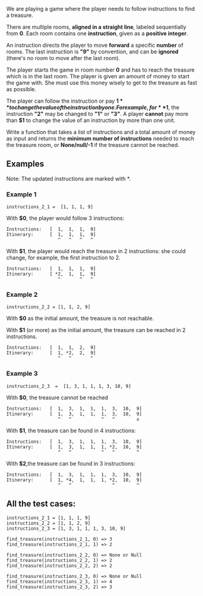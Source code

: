 We are playing a game where the player needs to follow instructions to find a treasure. 

There are multiple rooms, **aligned in a straight line**, labeled sequentially from **0**. 
Each room contains one **instruction**, given as a **positive integer**. 

An instruction directs the player to move **forward** a specific **number** of rooms. 
The last instruction is **"9"** by convention, and can be **ignored** (there's no room to move after the last room).  
 
The player starts the game in room number **0** and has to reach the treasure which is in the last room. 
The player is given an amount of money to start the game with. 
She must use this money wisely to get to the treasure as fast as possible. 

The player can follow the instruction or pay **$1** to change the value of the instruction by one. 
For example, for **$1**, the instruction **"2"** may be changed to **"1"** or **"3"**. 
A player **cannot** pay more than **$1** to change the value of an instruction by more than one unit.

Write a function that takes a list of instructions and a total amount of money as input and returns the **minimum number of instructions** needed to reach the treasure room, 
or **None/null/-1** if the treasure cannot be reached. 

## Examples

Note: The updated instructions are marked with *. 

### Example 1

```
instructions_2_1 =  [1, 1, 1, 9]
```

With **$0**, the player would follow 3 instructions:
```
Instructions:   [  1,  1,  1,  9]
Itinerary:      [  1,  1,  1,  9]
                   ^   ^   ^   ^     
```           

With **$1**, the player would reach the treasure in 2 instructions: she could change, for example, the first instruction to 2. 
```
Instructions:   [  1,  1,  1,  9]
Itinerary:      [ *2,  1,  1,  9]
                   ^       ^   ^
```

### Example 2

```
instructions_2_2 = [1, 1, 2, 9]
```
With **$0** as the initial amount, the treasure is not reachable. 

With **$1** (or more) as the initial amount, the treasure can be reached in 2 instructions.
```
Instructions:   [  1,  1,  2,  9]
Itinerary:      [  1, *2,  2,  9]
                   ^   ^       ^                 
```

### Example 3
```
instructions_2_3  =  [1, 3, 1, 1, 1, 3, 10, 9]
```
With **$0**, the treasure cannot be reached
```
Instructions:   [  1,  3,  1,  1,  1,  3,  10,  9]
Itinerary:      [  1,  3,  1,  1,  1,  3,  10,  9]
                   ^   ^           ^   ^        x
```
With **$1**, the treasure can be found in 4 instructions:
```
Instructions:   [  1,  3,  1,  1,  1,  3,  10,  9]
Itinerary:      [  1,  3,  1,  1,  1, *2,  10,  9]
                   ^   ^           ^   ^        ^  
```
With **$2**,the treasure can be found in 3 instructions:
```
Instructions:   [  1,  3,  1,  1,  1,  3,  10,  9]
Itinerary:      [  1, *4,  1,  1,  1, *2,  10,  9]
                   ^   ^               ^        ^ 
```
## All the test cases:
```
instructions_2_1 = [1, 1, 1, 9]
instructions_2_2 = [1, 1, 2, 9]
instructions_2_3 = [1, 3, 1, 1, 1, 3, 10, 9]
```
```
find_treasure(instructions_2_1, 0) => 3 
find_treasure(instructions_2_1, 1) => 2 
```
```
find_treasure(instructions_2_2, 0) => None or Null
find_treasure(instructions_2_2, 1) => 2 
find_treasure(instructions_2_2, 2) => 2 
```
```
find_treasure(instructions_2_3, 0) => None or Null
find_treasure(instructions_2_3, 1) => 4 
find_treasure(instructions_2_3, 2) => 3 
```